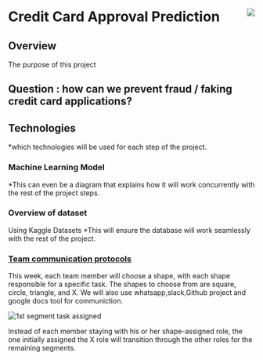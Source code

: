 # Credit Card Approval Prediction <img align="right" src="https://user-images.githubusercontent.com/82733723/131945205-72772eea-1781-4977-ac31-f0f8327ed418.png">

## Overview
The purpose of this project 
## Question : how can we prevent fraud / faking credit card applications?
## Technologies
*which technologies will be used for each step of the project.
### Machine Learning Model 
*This can even be a diagram that explains how it will work concurrently with the rest of the project steps.
### Overview of dataset
Using Kaggle Datasets
*This will ensure the database will work seamlessly with the rest of the project.
### [Team communication protocols](https://docs.google.com/document/d/1NugbKt5vuU91jPWE3nzVjTbBYoNdhf9_9ET2l-FNRmI/edit?usp=sharing)

This week, each team member will choose a shape, with each shape responsible for a specific task. The shapes to choose from are square, circle, triangle, and X. We will also use whatsapp,slack,Github project and google docs tool for communiction.

![1st segment task assigned](https://user-images.githubusercontent.com/82733723/131895610-d1dd9b98-d97b-4531-8029-8e3862d66451.png) 
 
Instead of each member staying with his or her shape-assigned role, the one initially assigned the X role will transition through the other roles for the remaining segments.





